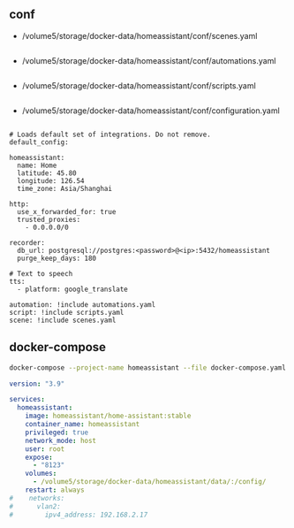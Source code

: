 
## conf
- /volume5/storage/docker-data/homeassistant/conf/scenes.yaml
```text

```
- /volume5/storage/docker-data/homeassistant/conf/automations.yaml
```text

```
- /volume5/storage/docker-data/homeassistant/conf/scripts.yaml
```text

```
- /volume5/storage/docker-data/homeassistant/conf/configuration.yaml
```text

# Loads default set of integrations. Do not remove.
default_config:

homeassistant:
  name: Home
  latitude: 45.80
  longitude: 126.54
  time_zone: Asia/Shanghai

http:
  use_x_forwarded_for: true
  trusted_proxies:
    - 0.0.0.0/0

recorder:
  db_url: postgresql://postgres:<password>@<ip>:5432/homeassistant
  purge_keep_days: 180

# Text to speech
tts:
  - platform: google_translate

automation: !include automations.yaml
script: !include scripts.yaml
scene: !include scenes.yaml
```
## docker-compose
```bash
docker-compose --project-name homeassistant --file docker-compose.yaml up --detach --build --remove-orphans
```
```yaml
version: "3.9"

services:
  homeassistant:
    image: homeassistant/home-assistant:stable
    container_name: homeassistant
    privileged: true
    network_mode: host
    user: root
    expose:
      - "8123"
    volumes:
      - /volume5/storage/docker-data/homeassistant/data/:/config/
    restart: always
#    networks:
#      vlan2:
#        ipv4_address: 192.168.2.17
```